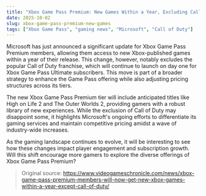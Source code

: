 ```yaml
---
title: "Xbox Game Pass Premium: New Games Within a Year, Excluding Call of Duty"
date: 2025-10-02
slug: xbox-game-pass-premium-new-games
tags: ["Xbox Game Pass", "gaming news", "Microsoft", "Call of Duty"]
---
```


Microsoft has just announced a significant update for Xbox Game Pass Premium members, allowing them access to new Xbox-published games within a year of their release. This change, however, notably excludes the popular Call of Duty franchise, which will continue to launch on day one for Xbox Game Pass Ultimate subscribers. This move is part of a broader strategy to enhance the Game Pass offering while also adjusting pricing structures across its tiers.

The new Xbox Game Pass Premium tier will include anticipated titles like High on Life 2 and The Outer Worlds 2, providing gamers with a robust library of new experiences. While the exclusion of Call of Duty may disappoint some, it highlights Microsoft's ongoing efforts to differentiate its gaming services and maintain competitive pricing amidst a wave of industry-wide increases.

As the gaming landscape continues to evolve, it will be interesting to see how these changes impact player engagement and subscription growth. Will this shift encourage more gamers to explore the diverse offerings of Xbox Game Pass Premium?
> Original source: https://www.videogameschronicle.com/news/xbox-game-pass-premium-members-will-now-get-new-xbox-games-within-a-year-except-call-of-duty/